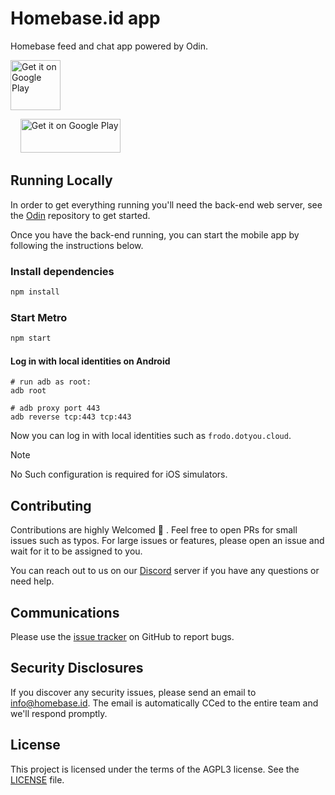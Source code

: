 # Homebase.id app

Homebase feed and chat app powered by Odin.

<a href='https://play.google.com/store/apps/details?id=id.homebase.feed&pcampaignid=web_share'><img alt='Get it on Google Play' src='https://play.google.com/intl/en_us/badges/images/generic/en_badge_web_generic.png' height='80px'/></a>

<p>
&nbsp &nbsp <a href='https://apps.apple.com/in/app/homebase-id/id6468971238'><img alt='Get it on Google Play' src='https://developer.apple.com/news/images/download-on-the-app-store-badge.png' height='54px' width="160px"/></a>
</p>

## Running Locally

In order to get everything running you'll need the back-end web server, see the [Odin](https://github.com/YouFoundation/dotyoucore) repository to get started.

Once you have the back-end running, you can start the mobile app by following the instructions below.

### Install dependencies

```bash
npm install
```

### Start Metro

```bash
npm start
```

#### Log in with local identities on Android

```
# run adb as root:
adb root

# adb proxy port 443
adb reverse tcp:443 tcp:443
```

Now you can log in with local identities such as `frodo.dotyou.cloud`.

> [!Note]
> No Such configuration is required for iOS simulators.

## Contributing

Contributions are highly Welcomed 💙 . Feel free to open PRs for small issues such as typos. For large issues or features, please open an issue and wait for it to be assigned to you.

You can reach out to us on our [Discord](https://id.homebase.id/links) server if you have any questions or need help.

## Communications

Please use the [issue tracker](https://github.com/YouFoundation/feed-mobile-app/issues) on GitHub to report bugs.

## Security Disclosures

If you discover any security issues, please send an email to [info@homebase.id](mailto:info@homebase.id). The email is automatically CCed to the entire team and we'll respond promptly.

## License

This project is licensed under the terms of the AGPL3 license. See the [LICENSE](LICENSE) file.
